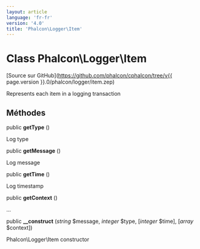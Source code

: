 ```yaml
---
layout: article
language: 'fr-fr'
version: '4.0'
title: 'Phalcon\Logger\Item'
---
```

# Class **Phalcon\Logger\Item**

[Source sur GitHub](https://github.com/phalcon/cphalcon/tree/v{{ page.version }}.0/phalcon/logger/item.zep)

Represents each item in a logging transaction

## Méthodes

public **getType** ()

Log type

public **getMessage** ()

Log message

public **getTime** ()

Log timestamp

public **getContext** ()

...

public **__construct** (*string* $message, *integer* $type, [*integer* $time], [*array* $context])

Phalcon\Logger\Item constructor